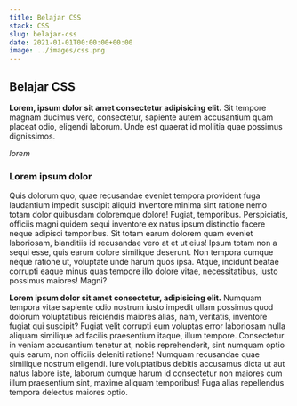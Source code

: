 ```yaml
---
title: Belajar CSS
stack: CSS
slug: belajar-css
date: 2021-01-01T00:00:00+00:00
image: ../images/css.png
---
```


## Belajar CSS

**Lorem, ipsum dolor sit amet consectetur adipisicing elit.** Sit tempore magnam ducimus vero, consectetur, sapiente autem accusantium quam placeat odio, eligendi laborum. Unde est quaerat id mollitia quae possimus dignissimos.

*lorem*

### Lorem ipsum dolor

Quis dolorum quo, quae recusandae eveniet tempora provident fuga laudantium impedit suscipit aliquid inventore minima sint ratione nemo totam dolor quibusdam doloremque dolore! Fugiat, temporibus. Perspiciatis, officiis magni quidem sequi inventore ex natus ipsum distinctio facere neque adipisci temporibus. Sit totam earum dolorem quam eveniet laboriosam, blanditiis id recusandae vero at et ut eius! Ipsum totam non a sequi esse, quis earum dolore similique deserunt. Non tempora cumque neque ratione ut, voluptate unde harum quos ipsa. Atque, incidunt beatae corrupti eaque minus quas tempore illo dolore vitae, necessitatibus, iusto possimus maiores! Magni?

**Lorem ipsum dolor sit amet consectetur, adipisicing elit.** Numquam tempora vitae sapiente odio nostrum iusto impedit ullam possimus quod dolorum voluptatibus reiciendis maiores alias, nam, veritatis, inventore fugiat qui suscipit? Fugiat velit corrupti eum voluptas error laboriosam nulla aliquam similique ad facilis praesentium itaque, illum tempore. Consectetur in veniam accusantium tenetur at, nobis reprehenderit, sint numquam optio quis earum, non officiis deleniti ratione! Numquam recusandae quae similique nostrum eligendi. Iure voluptatibus debitis accusamus dicta ut aut natus labore iste, laborum cumque harum id consectetur non maiores cum illum praesentium sint, maxime aliquam temporibus! Fuga alias repellendus tempora delectus maiores optio.